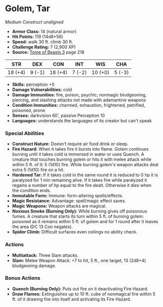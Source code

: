 # Golem, Tar

*Medium* *Construct* *unaligned*

- **Armor Class:** 14 (natural armor)
- **Hit Points:** 119 (14d8+56)
- **Speed:** walk 30 ft. climb 30 ft.
- **Challenge Rating:** 7 (2,900 XP)
- **Source:** [Tome of Beasts 3](https://koboldpress.com/kpstore/product/tome-of-beasts-3-for-5th-edition/) page 218

| STR | DEX | CON | INT | WIS | CHA |
| --- | --- | --- | --- | --- | --- |
| 18 (+4) | 9 (-1) | 18 (+4) | 7 (-2) | 10 (+0) | 5 (-3) |

- **Skills:** perception +0
- **Damage Vulnerabilities:** cold
- **Damage Immunities:** fire, poison, psychic; nonmagic bludgeoning, piercing, and slashing attacks not made with adamantine weapons
- **Condition Immunities:** charmed, exhaustion, frightened, petrified, poisoned, prone
- **Senses:** darkvision 60', passive Perception 10 
- **Languages:** understands the languages of its creator but can't speak

### Special Abilities

- **Construct Nature:** Doesn't require air food drink or sleep.
- **Fire Hazard:** When it takes fire it bursts into flame. Golem continues burning until it takes cold is immersed in water or uses Quench. A creature that touches burning golem or hits it with melee attack while within 5 ft. of it: 5 (1d10) fire. While burning golem's weapon attacks deal extra 5 (1d10) fire on a hit.
- **Hardened Tar:** If it takes cold in the same round it is reduced to 0 hp it is paralyzed for 1 min remaining alive. If it takes fire while paralyzed it regains a number of hp equal to the fire dealt. Otherwise it dies when the condition ends.
- **Immutable Form:** Immune: form-altering spells/effects.
- **Magic Resistance:** Advantage: spell/magic effect saves.
- **Magic Weapons:** Weapon attacks are magical.
- **Noxious Smoke (Burning Only):** While burning gives off poisonous fumes. A creature that starts its turn within 5 ft. of burning golem: poisoned as it remains within 5 ft. of golem and for 1 round after it leaves the area (DC 13 Con negates).
- **Spider Climb:** Difficult surfaces even ceilings no ability check.

### Actions

- **Multiattack:** Three Slam attacks.
- **Slam:** Melee Weapon Attack: +7 to hit, 5 ft., one target, 13 (2d8+4) bludgeoning damage.

### Bonus Actions

- **Quench (Burning Only):** Puts out fire on it deactivating Fire Hazard.
- **Draw Flames:** Extinguishes up to 10 ft. cube of nonmagical fire within 5 ft. of it drawing fire into itself and activating its Fire Hazard.


